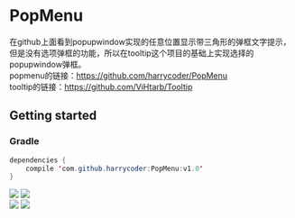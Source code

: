 # PopMenu
在github上面看到popupwindow实现的任意位置显示带三角形的弹框文字提示，
但是没有选项弹框的功能，所以在tooltip这个项目的基础上实现选择的popupwindow弹框。<br>
popmenu的链接：https://github.com/harrycoder/PopMenu<br>
tooltip的链接：https://github.com/ViHtarb/Tooltip

## Getting started
### Gradle
```java
dependencies {
    compile 'com.github.harrycoder:PopMenu:v1.0'
}
```

![](https://github.com/harrycoder/PopMenu/blob/master/app/captures/device-2017-09-01-131654.png)
![](https://github.com/harrycoder/PopMenu/blob/master/app/captures/device-2017-09-01-131746.png)<br>
![](https://github.com/harrycoder/PopMenu/blob/master/app/captures/device-2017-09-01-131808.png)
![](https://github.com/harrycoder/PopMenu/blob/master/app/captures/device-2017-09-01-131847.png)
